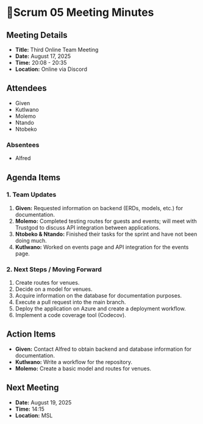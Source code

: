 # 📝Scrum 05 Meeting Minutes

## Meeting Details
- **Title:** Third Online Team Meeting  
- **Date:** August 17, 2025  
- **Time:** 20:08 - 20:35  
- **Location:** Online via Discord  

## Attendees
- Given  
- Kutlwano  
- Molemo  
- Ntando  
- Ntobeko  

### Absentees
- Alfred  

## Agenda Items

### 1. Team Updates
1. **Given:** Requested information on backend (ERDs, models, etc.) for documentation.  
2. **Molemo:** Completed testing routes for guests and events; will meet with Trustgod to discuss API integration between applications.  
3. **Ntobeko & Ntando:** Finished their tasks for the sprint and have not been doing much.  
4. **Kutlwano:** Worked on events page and API integration for the events page.  

### 2. Next Steps / Moving Forward
1. Create routes for venues.  
2. Decide on a model for venues.  
3. Acquire information on the database for documentation purposes.  
4. Execute a pull request into the main branch.  
5. Deploy the application on Azure and create a deployment workflow.  
6. Implement a code coverage tool (Codecov).  

## Action Items
- **Given:** Contact Alfred to obtain backend and database information for documentation.  
- **Kutlwano:** Write a workflow for the repository.  
- **Molemo:** Create a basic model and routes for venues.  

## Next Meeting
- **Date:** August 19, 2025  
- **Time:** 14:15  
- **Location:** MSL  
